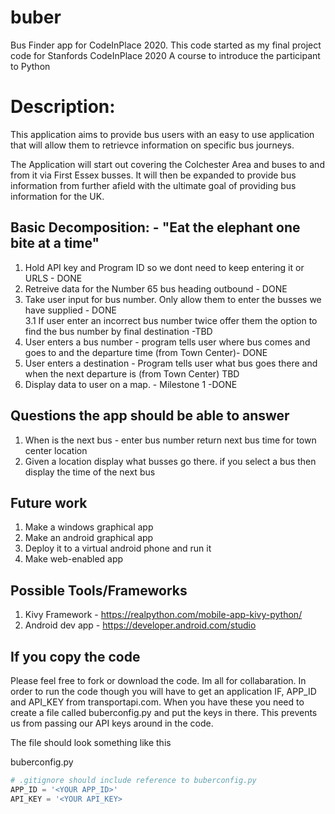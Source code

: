 # buber
Bus Finder app for CodeInPlace 2020.
This code started as my  final project code for Stanfords CodeInPlace 2020
A course to introduce the participant to Python

# Description:
This application aims to provide bus users with an easy to use application that will allow them to retrievce information on specific bus journeys. 

The Application will start out covering the Colchester Area and buses to and from it via First Essex busses. 
It will then be expanded to provide bus information from further afield with the ultimate goal of providing bus information for the UK.

## Basic Decomposition: - "Eat the elephant one bite at a time" 
1. Hold API key and Program ID so we dont need to keep entering it or URLS - DONE
2. Retreive data for the Number 65 bus heading outbound - DONE
3. Take user input for bus number. Only allow them to enter the busses we have supplied - DONE<br>
    3.1 If user enter an incorrect bus number twice offer them the option to find the bus number by final destination -TBD
4. User enters a bus number - program tells user where bus comes and goes to and the departure time (from Town Center)- DONE
5. User enters a destination - Program tells user what bus goes there and when the next departure is (from Town Center) TBD
6. Display data to user on a map. - Milestone 1 -DONE

## Questions the app should be able to answer
1. When is the next bus - enter bus number return next bus time for town center location
2. Given a location display what busses go there. if you select a bus then display the time of the next bus

## Future work
1. Make a windows graphical app
2. Make an android graphical app
3. Deploy it to a virtual android phone and run it
4. Make web-enabled app

## Possible Tools/Frameworks
1. Kivy Framework - https://realpython.com/mobile-app-kivy-python/
2. Android dev app - https://developer.android.com/studio

## If you copy the code
Please feel free to fork or download the code. Im all for collabaration.
In order to run the code though you will have to get an application IF, APP_ID and API_KEY from transportapi.com.
When you have these you need to create a file called buberconfig.py and put the keys in there. This prevents us from passing our API keys around in the code.

The file should look something like this

buberconfig.py<br>
```python
# .gitignore should include reference to buberconfig.py
APP_ID = '<YOUR APP_ID>'
API_KEY = '<YOUR API_KEY>
```
